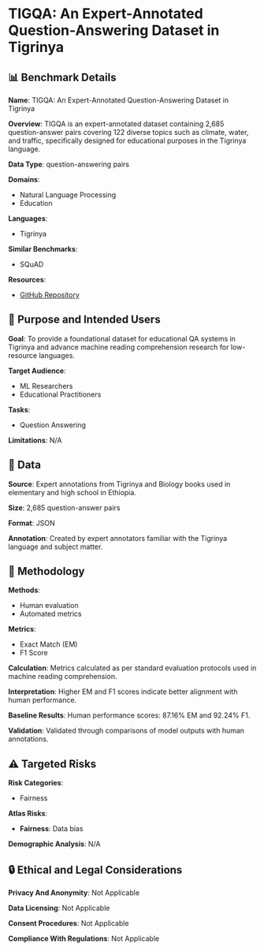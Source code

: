 # TIGQA: An Expert-Annotated Question-Answering Dataset in Tigrinya

## 📊 Benchmark Details

**Name**: TIGQA: An Expert-Annotated Question-Answering Dataset in Tigrinya

**Overview**: TIGQA is an expert-annotated dataset containing 2,685 question-answer pairs covering 122 diverse topics such as climate, water, and traffic, specifically designed for educational purposes in the Tigrinya language.

**Data Type**: question-answering pairs

**Domains**:
- Natural Language Processing
- Education

**Languages**:
- Tigrinya

**Similar Benchmarks**:
- SQuAD

**Resources**:
- [GitHub Repository](https://github.com/hailaykidu/TigQA-Datasets)

## 🎯 Purpose and Intended Users

**Goal**: To provide a foundational dataset for educational QA systems in Tigrinya and advance machine reading comprehension research for low-resource languages.

**Target Audience**:
- ML Researchers
- Educational Practitioners

**Tasks**:
- Question Answering

**Limitations**: N/A

## 💾 Data

**Source**: Expert annotations from Tigrinya and Biology books used in elementary and high school in Ethiopia.

**Size**: 2,685 question-answer pairs

**Format**: JSON

**Annotation**: Created by expert annotators familiar with the Tigrinya language and subject matter.

## 🔬 Methodology

**Methods**:
- Human evaluation
- Automated metrics

**Metrics**:
- Exact Match (EM)
- F1 Score

**Calculation**: Metrics calculated as per standard evaluation protocols used in machine reading comprehension.

**Interpretation**: Higher EM and F1 scores indicate better alignment with human performance.

**Baseline Results**: Human performance scores: 87.16% EM and 92.24% F1.

**Validation**: Validated through comparisons of model outputs with human annotations.

## ⚠️ Targeted Risks

**Risk Categories**:
- Fairness

**Atlas Risks**:
- **Fairness**: Data bias

**Demographic Analysis**: N/A

## 🔒 Ethical and Legal Considerations

**Privacy And Anonymity**: Not Applicable

**Data Licensing**: Not Applicable

**Consent Procedures**: Not Applicable

**Compliance With Regulations**: Not Applicable
